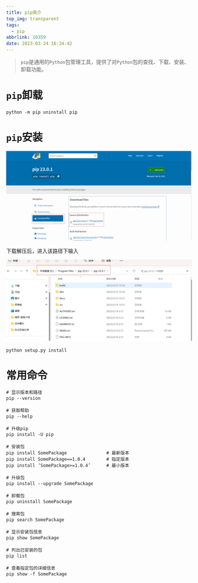```yaml
---
title: pip简介
top_img: transparent
tags:
  - pip
abbrlink: 10359
date: 2023-03-24 16:34:42
---
```


> `pip`是通用的`Python`包管理工具，提供了对`Python`包的查找、下载、安装、卸载功能。

# `pip`卸载

```shell
python -m pip uninstall pip
```

# `pip`安装

![](pip简介/1.jpg)

下载解压后，进入该路径下输入

![](pip简介/2.jpg)

```shell
python setup.py install
```

# 常用命令

```shell
# 显示版本和路径
pip --version

# 获取帮助
pip --help

# 升级pip
pip install -U pip

# 安装包
pip install SomePackage               # 最新版本
pip install SomePackage==1.0.4        # 指定版本
pip install ‘SomePackage>=1.0.4’      # 最小版本

# 升级包
pip install --upgrade SomePackage

# 卸载包
pip uninstall SomePackage

# 搜索包
pip search SomePackage

# 显示安装包信息
pip show SomePackage

# 列出已安装的包
pip list

# 查看指定包的详细信息
pip show -f SomePackage

```

